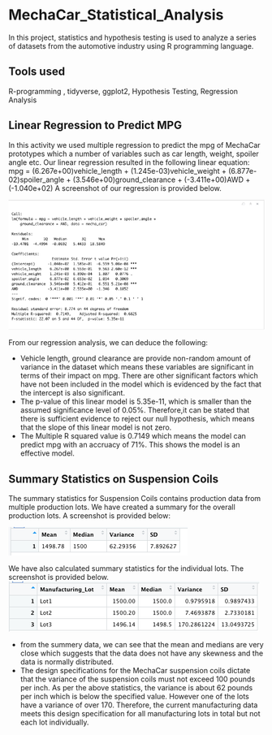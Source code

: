 # MechaCar_Statistical_Analysis

In this project, statistics and hypothesis testing is used to analyze a series of datasets from the automotive industry using R programming language.

## Tools used

R-programming , tidyverse, ggplot2, Hypothesis Testing, Regression Analysis

## Linear Regression to Predict MPG

In this activity we used multiple regression to predict the mpg of MechaCar prototypes which a number of variables such as car length, weight, spoiler angle etc. Our linear regression resulted in the following linear equation: 
mpg = (6.267e+00)vehicle_length + (1.245e-03)vehicle_weight + (6.877e-02)spoiler_angle + (3.546e+00)ground_clearance + (-3.411e+00)AWD + (-1.040e+02)
A screenshot of our regression is provided below. 

![](https://github.com/shahkibria/MechaCar_Statistical_Analysis/blob/main/Screenshots/MechaCar%20-%20Multi%20Regression.png)

From our regression analysis, we can deduce the following: 
 - Vehicle length, ground clearance are provide non-random amount of variance in the dataset which means these variables are significant in terms of their impact on mpg. There are other significant factors which have not been included in the model which is evidenced by the fact that the intercept is also significant. 
 - The p-value of this linear model is 5.35e-11, which is smaller than the assumed significance level of 0.05%. Therefore,it can be stated that there is sufficient evidence to reject our null hypothesis, which means that the slope of this linear model is not zero. 
 - The Multiple R squared value is 0.7149 which means the model can predict mpg with an accruacy of 71%. This shows the model is an effective model. 
 
 ## Summary Statistics on Suspension Coils

 The summary statistics for Suspension Coils contains production data from multiple production lots. We have created a summary for the overall production lots. A screenshot is provided below: 

 ![](https://github.com/shahkibria/MechaCar_Statistical_Analysis/blob/main/Screenshots/SuspensionCoil%20-%20Total%20Summary.png)

 We have also calculated summary statistics for the individual lots. The screenshot is provided below. 
 ![](https://github.com/shahkibria/MechaCar_Statistical_Analysis/blob/main/Screenshots/SuspensionCoil%20-%20Lot%20Summary.png)

  - from the summery data, we can see that the mean and medians are very close which suggests that the data does not have any skewness and the data is normally distributed. 
  - The design specifications for the MechaCar suspension coils dictate that the variance of the suspension coils must not exceed 100 pounds per inch. As per the above statistics, the variance is about 62 pounds per inch which is below the specified value. However one of the lots have a variance of over 170. Therefore, the current manufacturing data meets this design specification for all manufacturing lots in total but not each lot individually. 
 
